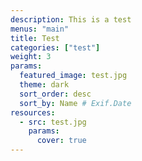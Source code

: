 ```yaml
---
description: This is a test
menus: "main"
title: Test
categories: ["test"]
weight: 3
params:
  featured_image: test.jpg
  theme: dark
  sort_order: desc
  sort_by: Name # Exif.Date
resources:
  - src: test.jpg
    params:
      cover: true
---
```

